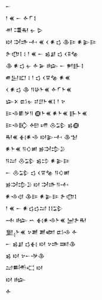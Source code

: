 <div class='block'>
<div class='line'>𒀸</div>
<div class='line'>𒁹 𒌍 𒀸 𒅆𒇲𒋙</div>
<div class='line'>𒉣 𒃮𒊑 𒉡 𒌇</div>
<div class='line'>𒊭 𒋫𒈥𒋾 𒌍 𒌋 𒀭𒌓 𒆠𒄿 𒀭𒉌𒄿</div>
<div class='line'>𒉿𒂡𒋙 𒑱 𒁹 𒌍 𒀸 𒌗𒋗 𒌓 𒌋𒐉𒆚</div>
<div class='line'>𒆠 𒀭𒌓 𒉡 𒅆𒅕 𒈗 𒀸 𒂍𒃲𒋙</div>
<div class='line'>𒌑𒌨𒊬 𒑱 𒁹 𒌓 𒌋𒐊𒆚 𒀭𒌍</div>
<div class='line'>𒌋 𒀭𒌓 𒆠 𒀀𒄩𒈨𒌍 𒅆𒇲𒈨𒌍</div>
<div class='line'>𒇽𒉽 𒆗𒉡 𒄑𒆪𒈨𒌍𒋙 𒁹 𒆳</div>
<div class='line'>𒄿𒈾𒀾𒃻𒀀 𒁈𒈨𒌍 𒀭𒈨𒌍 𒃲𒈨𒌍</div>
<div class='line'>𒄿𒈾𒃼 𒅇 𒋬 𒊮𒁉 𒌗𒁈</div>
<div class='line'>𒊑𒌍 𒈬𒀭𒈾 𒊭𒉌𒋾 𒆠𒈠</div>
<div class='line'>𒀭𒈨𒌍 𒀀𒄭𒅖 𒂊𒋫𒄠𒊒</div>
<div class='line'>𒀀𒁺 𒊮𒁉 𒌗𒄞 𒀭𒉌𒄿</div>
<div class='line'>𒀸 𒊮𒁉 𒌓 𒌋𒐊𒆚 𒀀𒄭𒅖</div>
<div class='line'>𒂊𒋫𒄠𒊒 𒊭 𒋫𒈥𒀀𒋾</div>
<div class='line'>𒀭𒈾𒋼 𒆠𒄿 𒀭𒉌𒄿 𒉿𒂡𒋙</div>
<div class='line'>𒁹 𒌍 𒀸 𒀭𒌓𒌓𒁺 𒋙𒋙𒁉</div>
<div class='line'>𒁄 𒈗 𒌀 𒈬𒀭𒈾𒈨𒌍 𒅁𒉿𒊑</div>
<div class='line'>𒅅𒈨𒌍 𒆳𒋢 𒋢𒅥 𒆗𒈾 𒅆</div>
<div class='line'>𒀸 𒌗𒋗 𒌓𒈬 𒊭 𒆳𒈥𒌅𒆠</div>
<div class='line'>𒌗 𒊭 𒆳𒀸𒋩𒆠</div>
<div class='line'>𒁺𒌦𒄣 𒊭</div>
<div class='line'>𒊭 𒈗</div>
<div class='line'>𒅆</div>
</div>